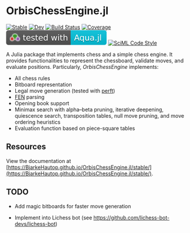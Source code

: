 # OrbisChessEngine.jl

[![Stable](https://img.shields.io/badge/docs-stable-blue.svg)](https://BjarkeHautop.github.io/OrbisChessEngine.jl/stable/)
[![Dev](https://img.shields.io/badge/docs-dev-blue.svg)](https://BjarkeHautop.github.io/OrbisChessEngine.jl/dev/)
[![Build Status](https://github.com/BjarkeHautop/OrbisChessEngine.jl/actions/workflows/CI.yml/badge.svg?branch=main)](https://github.com/BjarkeHautop/OrbisChessEngine.jl/actions/workflows/CI.yml?query=branch%3Amain)
[![Coverage](https://codecov.io/gh/BjarkeHautop/OrbisChessEngine.jl/branch/main/graph/badge.svg)](https://codecov.io/gh/BjarkeHautop/OrbisChessEngine.jl)
[![Aqua](https://raw.githubusercontent.com/JuliaTesting/Aqua.jl/master/badge.svg)](https://github.com/JuliaTesting/Aqua.jl)
[![SciML Code Style](https://img.shields.io/static/v1?label=code%20style&message=SciML&color=9558b2&labelColor=389826)](https://github.com/SciML/SciMLStyle)

A Julia package that implements chess and a simple chess engine. It provides functionalities to represent the chessboard, validate moves, and evaluate positions.
Particularly, *OrbisChessEngine* implements:

- All chess rules
- Bitboard representation
- Legal move generation (tested with [perft](https://www.chessprogramming.org/Perft))
- [FEN](https://en.wikipedia.org/wiki/Forsyth%E2%80%93Edwards_Notation) parsing 
- Opening book support
- Minimax search with alpha–beta pruning, iterative deepening, quiescence search, transposition tables, null move pruning, and move ordering heuristics
- Evaluation function based on piece-square tables

## Resources

View the documentation at [https://BjarkeHautop.github.io/OrbisChessEngine.jl/stable/](https://BjarkeHautop.github.io/OrbisChessEngine.jl/stable/).

## TODO

- Add magic bitboards for faster move generation

- Implement into Lichess bot (see https://github.com/lichess-bot-devs/lichess-bot)